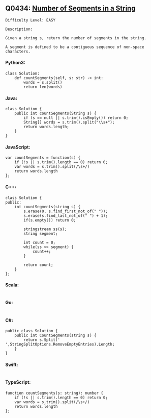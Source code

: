 ## Q0434: [Number of Segments in a String](https://leetcode.com/problems/number-of-segments-in-a-string/)

```
Difficulty Level: EASY
```

```
Description:

Given a string s, return the number of segments in the string.

A segment is defined to be a contiguous sequence of non-space characters.
```

#### Python3:

```
class Solution:
    def countSegments(self, s: str) -> int:
        words = s.split()
        return len(words)
```

#### Java:

```
class Solution {
    public int countSegments(String s) {
        if (s == null || s.trim().isEmpty()) return 0; 
        String[] words = s.trim().split("\\s+"); 
        return words.length;
    }
}
```

#### JavaScript:

```
var countSegments = function(s) {
    if (!s || s.trim().length == 0) return 0; 
    var words = s.trim().split(/\s+/)
    return words.length
};
```

#### C++:

```
class Solution {
public:
    int countSegments(string s) {
        s.erase(0, s.find_first_not_of(" "));
        s.erase(s.find_last_not_of(" ") + 1);
        if(s.empty()) return 0;

        stringstream ss(s);
        string segment;

        int count = 0;
        while(ss >> segment) {
            count++;
        }

        return count;
    }
};
```

#### Scala:

```

```

#### Go:

```

```

#### C#:

```
public class Solution {
    public int CountSegments(string s) {
        return s.Split(' ',StringSplitOptions.RemoveEmptyEntries).Length;
    }
}
```

#### Swift:

```

```

#### TypeScript:

```
function countSegments(s: string): number {
    if (!s || s.trim().length == 0) return 0; 
    var words = s.trim().split(/\s+/)
    return words.length
};
```